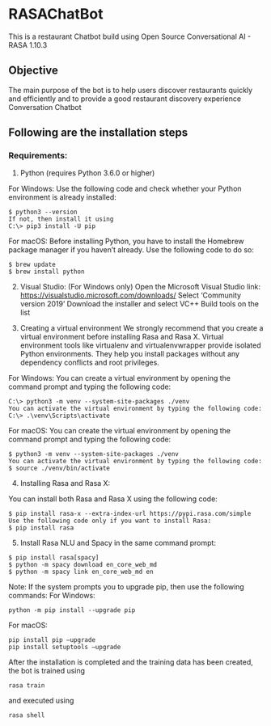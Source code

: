 # RASAChatBot
This is a restaurant Chatbot build using Open Source Conversational AI - RASA 1.10.3
## Objective
The main purpose of the bot is to help users discover restaurants quickly and efficiently and to provide a good restaurant discovery experience
Conversation Chatbot

## Following are the installation steps
### Requirements:

1. Python (requires Python 3.6.0 or higher)

For Windows:
Use the following code and check whether your Python environment is already installed:
```
$ python3 --version
If not, then install it using
C:\> pip3 install -U pip
```
For macOS:
Before installing Python, you have to install the Homebrew package manager if you haven’t already. Use the following code to do so:
```
$ brew update
$ brew install python
``` 

2. Visual Studio: (For Windows only)
Open the Microsoft Visual Studio link: https://visualstudio.microsoft.com/downloads/
Select ‘Community version 2019’
Download the installer and select VC++ Build tools on the list


3. Creating a virtual environment
We strongly recommend that you create a virtual environment before installing Rasa and Rasa X.
Virtual environment tools like virtualenv and virtualenvwrapper provide isolated Python environments. They help you install packages without any dependency conflicts and root privileges.

For Windows:
You can create a virtual environment by opening the command prompt and typing the following code:
```
C:\> python3 -m venv --system-site-packages ./venv
You can activate the virtual environment by typing the following code:
C:\> .\venv\Scripts\activate
```

For macOS:
You can create the virtual environment by opening the command prompt and typing the following code:
```
$ python3 -m venv --system-site-packages ./venv
You can activate the virtual environment by typing the following code:
$ source ./venv/bin/activate
```

4. Installing Rasa and Rasa X:

You can install both Rasa and Rasa X using the following code:
```
$ pip install rasa-x --extra-index-url https://pypi.rasa.com/simple
Use the following code only if you want to install Rasa:
$ pip install rasa 
```


5. Install Rasa NLU and Spacy in the same command prompt:
```
$ pip install rasa[spacy]
$ python -m spacy download en_core_web_md
$ python -m spacy link en_core_web_md en
``` 
Note: If the system prompts you to upgrade pip, then use the following commands:
For Windows:
```
python -m pip install --upgrade pip
``` 
For macOS:
```
pip install pip –upgrade
pip install setuptools –upgrade
```

After the installation is completed and the training data has been created, the bot is trained using 
```
rasa train 
```
and executed using 
```
rasa shell
```
